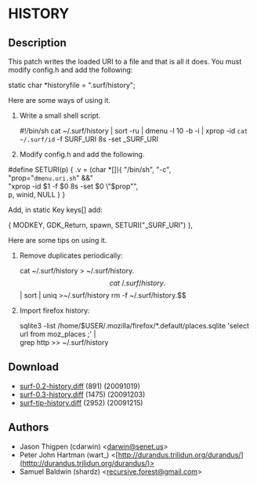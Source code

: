 HISTORY
=======

Description
-----------

This patch writes the loaded URI to a file and that is all it does.  You must modify config.h and 
add the following:

static char *historyfile        = ".surf/history";

Here are some ways of using it.

1. Write a small shell script.

	#!/bin/sh
	cat ~/.surf/history | sort -ru | dmenu -l 10 -b -i | xprop -id `cat ~/.surf/id` -f SURF_URI 8s -set _SURF_URI

2. Modify config.h and add the following.

#define SETURI(p)       { .v = (char *[]){ "/bin/sh", "-c", \
        "prop=\"`dmenu.uri.sh`\" &&" \
        "xprop -id $1 -f $0 8s -set $0 \"$prop\"", \
        p, winid, NULL } }

Add, in static Key keys[] add:

{ MODKEY,               GDK_Return, spawn,      SETURI("_SURF_URI") },

Here are some tips on using it.

1. Remove duplicates periodically:

	cat ~/.surf/history > ~/.surf/history.$$
	cat ~/.surf/history.$$ | sort | uniq >~/.surf/history
	rm -f ~/.surf/history.$$

2. Import firefox history:

	sqlite3  -list /home/$USER/.mozilla/firefox/*.default/places.sqlite 'select url from moz_places ;' |\
	grep http >> ~/.surf/history

Download
--------

* [surf-0.2-history.diff](surf-0.2-history.diff) (891) (20091019)
* [surf-0.3-history.diff](surf-0.3-history.diff) (1475) (20091203)
* [surf-tip-history.diff](surf-tip-history.diff) (2952) (20091215)

Authors
-------

* Jason Thigpen (cdarwin) <[darwin@senet.us](mailto:darwin@senet.us)>
* Peter John Hartman (wart_) <[http://durandus.trilidun.org/durandus/](htttp://durandus.trilidun.org/durandus/)>
* Samuel Baldwin (shardz) <[recursive.forest@gmail.com](mailto:recursive.forest@gmail.com)>
